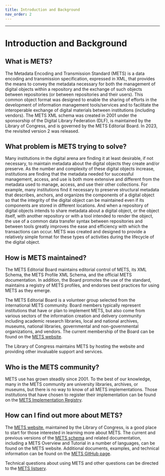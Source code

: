 ```yaml
---
title: Introduction and Background
nav_order: 2
---
```


***
# Introduction and Background
## **What is METS?**
The Metadata Encoding and Transmission Standard (METS) is a data encoding and transmission specification, expressed in XML, that provides the means to convey the metadata necessary for both the management of digital objects within a repository and the exchange of such objects between repositories (or between repositories and their users). This common object format was designed to enable the sharing of efforts in the development of information management tools/services and to facilitate the interoperable exchange of digital materials between institutions (including vendors). The METS XML schema was created in 2001 under the sponsorship of the Digital Library Federation (DLF), is maintained by the Library of Congress, and is governed by the METS Editorial Board. In 2023, the revisited version 2 was released.
## **What problem is METS trying to solve?**
Many institutions in the digital arena are finding it at least desirable, if not necessary, to maintain metadata about the digital objects they create and/or preserve. As the number and complexity of these digital objects increase, institutions are finding that the metadata needed for successful management, access, and use is both more extensive and different from the metadata used to manage, access, and use their other collections. For example, many institutions find it necessary to preserve structural metadata that describes, anchors, and organizes the components of a digital object so that the integrity of the digital object can be maintained even if its components are stored in different locations. And when a repository of digital objects intends to share metadata about a digital object, or the object itself, with another repository or with a tool intended to render the object, the use of a common data transfer syntax between repositories and between tools greatly improves the ease and efficiency with which the transactions can occur.  METS was created and designed to provide a relatively simple format for these types of activities during the lifecycle of the digital object.
## **How is METS maintained?**
The METS Editorial Board maintains editorial control of METS, its XML Schema, the METS Profile XML Schema, and the official METS documentation. In addition, the Board promotes the use of the standard, maintains a registry of METS profiles, and endorses best practices for using METS as they emerge.  

The METS Editorial Board is a volunteer group selected from the international METS community.  Board members typically represent institutions that have or plan to implement METS, but also come from various sectors of the information creation and delivery community including academic research libraries, local and national archives, museums, national libraries, governmental and non-governmental organizations, and vendors. The current membership of the Board can be found on the [METS website](http://www.loc.gov/standards/mets/).

The Library of Congress maintains METS by hosting the website and providing other invaluable support and services.
## **Who is the METS community?**
METS use has grown steadily since 2001. To the best of our knowledge, many in the METS community are university libraries, archives, or museums, but there is no way to know of all METS implementations. Those institutions that have chosen to register their implementation can be found on the [METS Implementation Registry](http://www.loc.gov/standards/mets/mets-registry.html).
## **How can I find out more about METS?**
The [METS website](http://www.loc.gov/standards/mets/mets-home.html), maintained by the Library of Congress, is a good place to start for those interested in learning more about METS. The current and previous versions of the [METS schema](http://www.loc.gov/standards/mets/mets-schemadocs.html) and related documentation, including a METS Overview and Tutorial in a number of languages, can be found on the METS website. Additional documents, examples, and technical information can be found on the [METS GitHub page](https://github.com/mets).

Technical questions about using METS and other questions can be directed to the [METS listserv](http://www.loc.gov/standards/mets/mets-list-enter.html).
